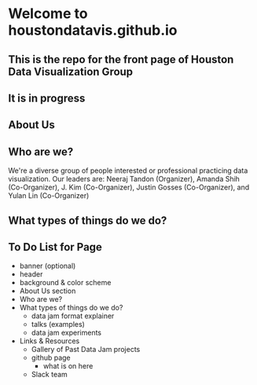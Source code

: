 # Welcome to houstondatavis.github.io

## This is the repo for the front page of Houston Data Visualization Group
## It is in progress

## About Us

## Who are we?
We're a diverse group of people interested or professional practicing data visualization. 
Our leaders are: Neeraj Tandon (Organizer), Amanda Shih (Co-Organizer), J. Kim (Co-Organizer), Justin Gosses (Co-Organizer), and Yulan Lin (Co-Organizer)

## What types of things do we do?

## To Do List for Page
- banner (optional)
- header
- background & color scheme
- About Us section
- Who are we?
- What types of things do we do? 
  - data jam format explainer
  - talks (examples)
  - data jam experiments
- Links & Resources
  - Gallery of Past Data Jam projects
  - github page 
    - what is on here
  - Slack team
